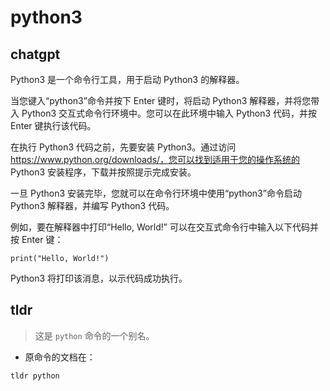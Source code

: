 # python3 
## chatgpt 
Python3 是一个命令行工具，用于启动 Python3 的解释器。 

当您键入“python3”命令并按下 Enter 键时，将启动 Python3 解释器，并将您带入 Python3 交互式命令行环境中。您可以在此环境中输入 Python3 代码，并按 Enter 键执行该代码。

在执行 Python3 代码之前，先要安装 Python3。通过访问 https://www.python.org/downloads/，您可以找到适用于您的操作系统的 Python3 安装程序，下载并按照提示完成安装。

一旦 Python3 安装完毕，您就可以在命令行环境中使用“python3”命令启动 Python3 解释器，并编写 Python3 代码。

例如，要在解释器中打印“Hello, World!” 可以在交互式命令行中输入以下代码并按 Enter 键：

```python3
print("Hello, World!")
```

Python3 将打印该消息，以示代码成功执行。 

## tldr 
 
> 这是 `python` 命令的一个别名。

- 原命令的文档在：

`tldr python`
